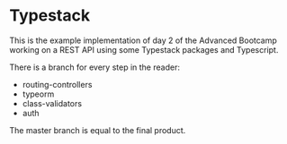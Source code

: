 # Typestack

This is the example implementation of day 2 of the Advanced Bootcamp working on a REST API using some Typestack packages and Typescript. 

There is a branch for every step in the reader:

* routing-controllers
* typeorm
* class-validators
* auth

The master branch is equal to the final product.
